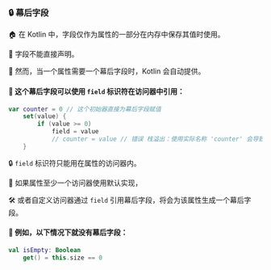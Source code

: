 ### 🔒 幕后字段

🏠 在 Kotlin 中，字段仅作为属性的一部分在内存中保存其值时使用。

🚫 字段不能直接声明。

🔄 然而，当一个属性需要一个幕后字段时，Kotlin 会自动提供。

#### 🔑 这个幕后字段可以使用 `field` 标识符在访问器中引用：

```kotlin
var counter = 0 // 这个初始器直接为幕后字段赋值
    set(value) {
        if (value >= 0)
            field = value
            // counter = value // 错误 栈溢出：使用实际名称 'counter' 会导致 setter 递归
    }
```

🔒 `field` 标识符只能用在属性的访问器内。

🔄 如果属性至少一个访问器使用默认实现，

🛠️ 或者自定义访问器通过 `field` 引用幕后字段，将会为该属性生成一个幕后字段。

#### 🚫 例如，以下情况下就没有幕后字段：

```kotlin
val isEmpty: Boolean
    get() = this.size == 0
```